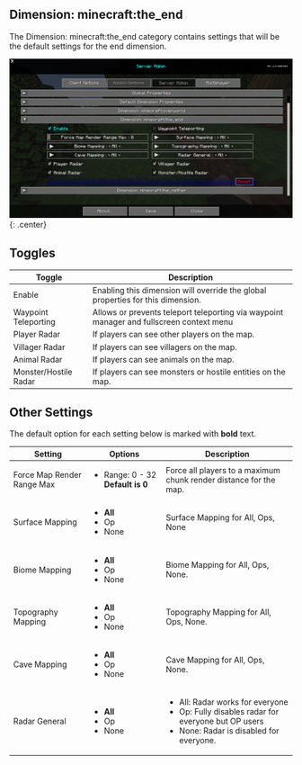 ## **Dimension: minecraft:the_end**

The Dimension: minecraft:the_end category contains settings that will be the default settings for the end dimension.

![Dimension-Minecraft-End](../../img/settings/server/dimension-minecraft-end.png){: .center}

## **Toggles**

| Toggle                | Description                                                                              |
|-----------------------|------------------------------------------------------------------------------------------|
| Enable                | Enabling this dimension will override the global properties for this dimension.          |
| Waypoint Teleporting  | Allows or prevents teleport teleporting via waypoint manager and fullscreen context menu |
| Player Radar          | If players can see other players on the map.                                             |
| Villager Radar        | If players can see villagers on the map.                                                 |
| Animal Radar          | If players can see animals on the map.                                                   |
| Monster/Hostile Radar | If players can see monsters or hostile entities on the map.                              |

## **Other Settings**

The default option for each setting below is marked with **bold** text.

| Setting                    | Options                                           | Description                                                                                                                                              |
|----------------------------|---------------------------------------------------|----------------------------------------------------------------------------------------------------------------------------------------------------------|
| Force Map Render Range Max | <ul><li>Range: 0 - 32 **Default is 0**</li></ul>  | Force all players to a maximum chunk render distance for the map.                                                                                        |
| Surface Mapping            | <ul><li>**All**</li><li>Op</li><li>None</li></ul> | Surface Mapping for All, Ops, None                                                                                                                       |
| Biome Mapping              | <ul><li>**All**</li><li>Op</li><li>None</li></ul> | Biome Mapping for All, Ops, None.                                                                                                                        |
| Topography Mapping         | <ul><li>**All**</li><li>Op</li><li>None</li></ul> | Topography Mapping for All, Ops, None.                                                                                                                   |
| Cave Mapping               | <ul><li>**All**</li><li>Op</li><li>None</li></ul> | Cave Mapping for All, Ops, None.                                                                                                                         |
| Radar General              | <ul><li>**All**</li><li>Op</li><li>None</li></ul> | <ul><li>All: Radar works for everyone</li><li>Op: Fully disables radar for everyone but OP users</li><li>None: Radar is disabled for everyone.</li></ul> |
